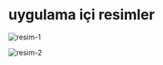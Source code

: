 # uygulama içi resimler

![resim-1](https://github.com/erdemoden/Codexist/assets/53904841/f732903c-c267-46be-88f9-07523dc25306")

![resim-2](https://github.com/erdemoden/Codexist/assets/53904841/f439616b-0367-4b21-bdcc-853d5566b9c8)

